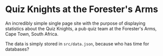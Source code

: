 # Quiz Knights at the Forester's Arms

An incredibly simple single page site with the purpose of displaying statistics about the Quiz Knights, a pub quiz team at the Forester's Arms, Cape Town, South Africa.

The data is simply stored in `src/data.json`, because who has time for databases?

